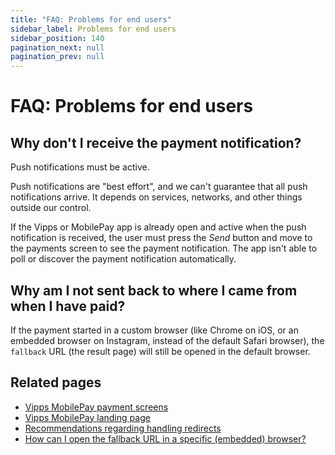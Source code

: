 ```yaml
---
title: "FAQ: Problems for end users"
sidebar_label: Problems for end users
sidebar_position: 140
pagination_next: null
pagination_prev: null
---
```


# FAQ: Problems for end users

## Why don't I receive the payment notification?

Push notifications must be active.

Push notifications are "best effort", and we can't guarantee that all
push notifications arrive. It depends on services, networks, and other things outside our control.

If the Vipps or MobilePay app is already open and active when the push notification is received,
the user must press the *Send* button and move to the payments screen to see
the payment notification. The app isn't able to poll or discover the
payment notification automatically.

## Why am I not sent back to where I came from when I have paid?

If the payment started in a custom browser (like Chrome on iOS, or an embedded
browser on Instagram, instead of the default Safari browser), the `fallback` URL
(the result page) will still be opened in the default browser.

## Related pages

* [Vipps MobilePay payment screens](../common-topics/payment-screen.md)
* [Vipps MobilePay landing page](../common-topics/landing-page.md)
* [Recommendations regarding handling redirects](../common-topics/redirects.md)
* [How can I open the fallback URL in a specific (embedded) browser?](common-problems-faq.md#how-can-i-open-the-fallback-url-in-a-specific-embedded-browser)

